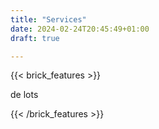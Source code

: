```yaml
---
title: "Services"
date: 2024-02-24T20:45:49+01:00
draft: true

---
```


{{< brick_features >}}


de lots

{{< /brick_features >}}



